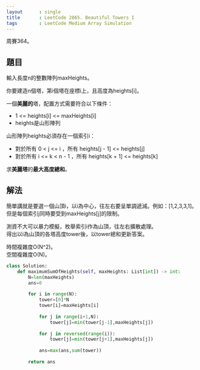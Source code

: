 ```yaml
---
layout      : single
title       : LeetCode 2865. Beautiful Towers I
tags        : LeetCode Medium Array Simulation
---
```

周賽364。

## 題目

輸入長度n的整數陣列maxHeights。  

你要建造n個塔，第i個塔在座標i上，且高度為heights[i]。  

一個**美麗的**塔，配置方式需要符合以下條件：  

- 1 <= heights[i] <= maxHeights[i]  
- heights是山形陣列  

山形陣列heights必須存在一個索引i：  

- 對於所有 0 < j <= i ，所有 heights[j - 1] <= heights[j]  
- 對於所有 i <= k < n - 1 ，所有 heights[k + 1] <= heights[k]  

求**美麗塔**的**最大高度總和**。  

## 解法

簡單講就是要選一個山頂i，以i為中心，往左右要呈單調遞減。例如：[1,2,3,3,1]。  
但是每個索引j同時要受到maxHeights[j]的限制。  

測資不大可以暴力模擬，枚舉索引i作為山頂，往左右擴散處理。  
得出以i為山頂的各塔高度tower後，以tower總和更新答案。  

時間複雜度O(N^2)。  
空間複雜度O(N)。  

```python
class Solution:
    def maximumSumOfHeights(self, maxHeights: List[int]) -> int:
        N=len(maxHeights)
        ans=0
        
        for i in range(N):
            tower=[0]*N
            tower[i]=maxHeights[i]
            
            for j in range(i+1,N):
                tower[j]=min(tower[j-1],maxHeights[j])
                
            for j in reversed(range(i)):
                tower[j]=min(tower[j+1],maxHeights[j])
                
            ans=max(ans,sum(tower))
            
        return ans
```
